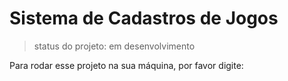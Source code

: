 # Sistema de Cadastros de Jogos 

> status do projeto: em desenvolvimento

Para rodar esse projeto na sua máquina, por favor digite:
